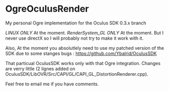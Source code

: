 OgreOculusRender
================

My personal Ogre implementation for the Oculus SDK 0.3.x branch

*LINUX ONLY* At the moment.
*RenderSystem_GL ONLY* At the moment. But I never use directX so I will probably not try to make it work with it.

Also, At the moment you absolutlely need to use my patched version of the SDK due to some stanges bugs : https://github.com/Ybalrid/OculusSDK

That particual OculusSDK works only with that Ogre integration. Changes are verry little (2 lignes added on OculusSDK/LibOVR/Src/CAPI/GL/CAPI_GL_DistortionRenderer.cpp).


Feel free to email me if you have comments.
